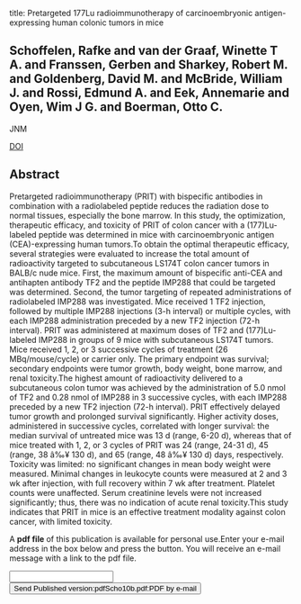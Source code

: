 title: Pretargeted 177Lu radioimmunotherapy of carcinoembryonic antigen-expressing human colonic tumors in mice

## Schoffelen, Rafke and van der Graaf, Winette T A. and Franssen, Gerben and Sharkey, Robert M. and Goldenberg, David M. and McBride, William J. and Rossi, Edmund A. and Eek, Annemarie and Oyen, Wim J G. and Boerman, Otto C.
JNM

<a href="https://doi.org/10.2967/jnumed.110.079376">DOI</a>

## Abstract
Pretargeted radioimmunotherapy (PRIT) with bispecific antibodies in combination with a radiolabeled peptide reduces the radiation dose to normal tissues, especially the bone marrow. In this study, the optimization, therapeutic efficacy, and toxicity of PRIT of colon cancer with a (177)Lu-labeled peptide was determined in mice with carcinoembryonic antigen (CEA)-expressing human tumors.To obtain the optimal therapeutic efficacy, several strategies were evaluated to increase the total amount of radioactivity targeted to subcutaneous LS174T colon cancer tumors in BALB/c nude mice. First, the maximum amount of bispecific anti-CEA and antihapten antibody TF2 and the peptide IMP288 that could be targeted was determined. Second, the tumor targeting of repeated administrations of radiolabeled IMP288 was investigated. Mice received 1 TF2 injection, followed by multiple IMP288 injections (3-h interval) or multiple cycles, with each IMP288 administration preceded by a new TF2 injection (72-h interval). PRIT was administered at maximum doses of TF2 and (177)Lu-labeled IMP288 in groups of 9 mice with subcutaneous LS174T tumors. Mice received 1, 2, or 3 successive cycles of treatment (26 MBq/mouse/cycle) or carrier only. The primary endpoint was survival; secondary endpoints were tumor growth, body weight, bone marrow, and renal toxicity.The highest amount of radioactivity delivered to a subcutaneous colon tumor was achieved by the administration of 5.0 nmol of TF2 and 0.28 nmol of IMP288 in 3 successive cycles, with each IMP288 preceded by a new TF2 injection (72-h interval). PRIT effectively delayed tumor growth and prolonged survival significantly. Higher activity doses, administered in successive cycles, correlated with longer survival: the median survival of untreated mice was 13 d (range, 6-20 d), whereas that of mice treated with 1, 2, or 3 cycles of PRIT was 24 (range, 24-31 d), 45 (range, 38 â‰¥ 130 d), and 65 (range, 48 â‰¥ 130 d) days, respectively. Toxicity was limited: no significant changes in mean body weight were measured. Minimal changes in leukocyte counts were measured at 2 and 3 wk after injection, with full recovery within 7 wk after treatment. Platelet counts were unaffected. Serum creatinine levels were not increased significantly; thus, there was no indication of acute renal toxicity.This study indicates that PRIT in mice is an effective treatment modality against colon cancer, with limited toxicity.

A <b>pdf file</b> of this publication is available for personal use.Enter your e-mail address in the box below and press the button. You will receive an e-mail message with a link to the pdf file.
<form action="sender.php">  <input type="text" name="email">  <input type="submit" value="Send Published version:pdfScho10b.pdf:PDF by e-mail"></form>